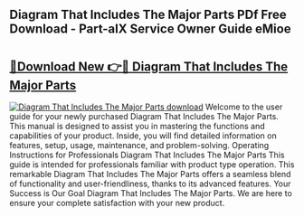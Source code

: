 ## Diagram That Includes The Major Parts PDf Free Download - Part-aIX Service Owner Guide eMioe

# <h2><a href="http://dfohty.blite.top/?on=Diagram+That+Includes+The+Major+Parts">🔗Download New 👉🔴 Diagram That Includes The Major Parts</a></h2>

[![Diagram That Includes The Major Parts download](https://i.imgur.com/lujVjoI.png)](http://dfohty.blite.top/?on=Diagram+That+Includes+The+Major+Parts)
Welcome to the user guide for your newly purchased Diagram That Includes The Major Parts. This manual is designed to assist you in mastering the functions and capabilities of your product. Inside, you will find detailed information on features, setup, usage, maintenance, and problem-solving. Operating Instructions for Professionals Diagram That Includes The Major Parts This guide is intended for professionals familiar with product type operation. This remarkable Diagram That Includes The Major Parts offers a seamless blend of functionality and user-friendliness, thanks to its advanced features. Your Success is Our Goal Diagram That Includes The Major Parts. We are here to ensure your complete satisfaction with your new product.
